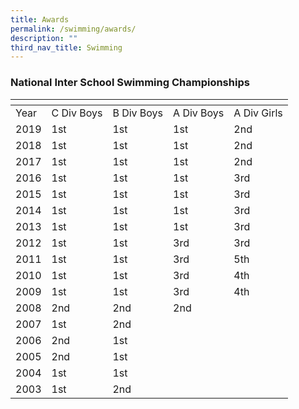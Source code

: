 ```yaml
---
title: Awards
permalink: /swimming/awards/
description: ""
third_nav_title: Swimming
---
```

### National Inter School Swimming Championships

<table>
<thead>
  <tr>
    <th></th>
    <th></th>
    <th></th>
    <th></th>
    <th></th>
  </tr>
</thead>
<tbody>
  <tr>
    <td>Year</td>
    <td>C Div Boys</td>
    <td>B Div Boys</td>
    <td>A Div Boys</td>
    <td>A Div Girls</td>
  </tr>
  <tr>
    <td>2019</td>
    <td>1st</td>
    <td>1st</td>
    <td>1st</td>
    <td>2nd</td>
  </tr>
  <tr>
    <td>2018</td>
    <td>1st</td>
    <td>1st</td>
    <td>1st</td>
    <td>2nd</td>
  </tr>
  <tr>
    <td>2017</td>
    <td>1st</td>
    <td>1st</td>
    <td>1st</td>
    <td>2nd</td>
  </tr>
  <tr>
    <td>2016</td>
    <td>1st</td>
    <td>1st</td>
    <td>1st</td>
    <td>3rd</td>
  </tr>
  <tr>
    <td>2015</td>
    <td>1st</td>
    <td>1st</td>
    <td>1st</td>
    <td>3rd</td>
  </tr>
  <tr>
    <td>2014</td>
    <td>1st</td>
    <td>1st</td>
    <td>1st</td>
    <td>3rd</td>
  </tr>
  <tr>
    <td>2013</td>
    <td>1st</td>
    <td>1st</td>
    <td>1st</td>
    <td>3rd</td>
  </tr>
  <tr>
    <td>2012</td>
    <td>1st</td>
    <td>1st</td>
    <td>3rd</td>
    <td>3rd</td>
  </tr>
  <tr>
    <td>2011</td>
    <td>1st</td>
    <td>1st</td>
    <td>3rd</td>
    <td>5th</td>
  </tr>
  <tr>
    <td>2010</td>
    <td>1st</td>
    <td>1st</td>
    <td>3rd</td>
    <td>4th</td>
  </tr>
  <tr>
    <td>2009</td>
    <td>1st</td>
    <td>1st</td>
    <td>3rd</td>
    <td>4th</td>
  </tr>
  <tr>
    <td>2008</td>
    <td>2nd</td>
    <td>2nd</td>
    <td>2nd</td>
    <td></td>
  </tr>
  <tr>
    <td>2007</td>
    <td>1st</td>
    <td>2nd</td>
    <td></td>
    <td></td>
  </tr>
  <tr>
    <td>2006</td>
    <td>2nd</td>
    <td>1st</td>
    <td> </td>
    <td></td>
  </tr>
  <tr>
    <td>2005</td>
    <td>2nd</td>
    <td>1st</td>
    <td></td>
    <td></td>
  </tr>
  <tr>
    <td>2004</td>
    <td>1st</td>
    <td>1st</td>
    <td></td>
    <td></td>
  </tr>
  <tr>
    <td>2003</td>
    <td>1st</td>
    <td>2nd</td>
    <td></td>
    <td></td>
  </tr>
</tbody>
</table>